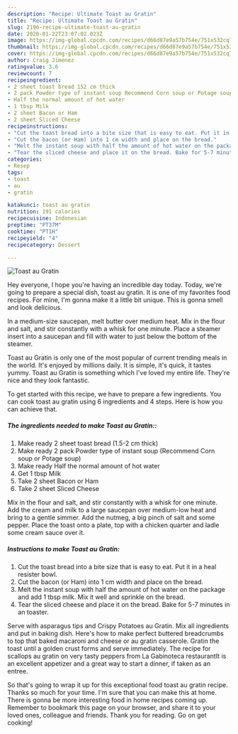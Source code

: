 ```yaml
---
description: "Recipe: Ultimate Toast au Gratin"
title: "Recipe: Ultimate Toast au Gratin"
slug: 2196-recipe-ultimate-toast-au-gratin
date: 2020-01-22T23:07:02.023Z
image: https://img-global.cpcdn.com/recipes/d66d87e9a57b754e/751x532cq70/toast-au-gratin-recipe-main-photo.jpg
thumbnail: https://img-global.cpcdn.com/recipes/d66d87e9a57b754e/751x532cq70/toast-au-gratin-recipe-main-photo.jpg
cover: https://img-global.cpcdn.com/recipes/d66d87e9a57b754e/751x532cq70/toast-au-gratin-recipe-main-photo.jpg
author: Craig Jimenez
ratingvalue: 3.6
reviewcount: 7
recipeingredient:
- 2 sheet toast bread 152 cm thick
- 2 pack Powder type of instant soup Recommend Corn soup or Potage soup
- Half the normal amount of hot water
- 1 tbsp Milk
- 2 sheet Bacon or Ham
- 2 sheet Sliced Cheese
recipeinstructions:
- "Cut the toast bread into a bite size that is easy to eat. Put it in a heal resister bowl."
- "Cut the bacon (or Ham) into 1 cm width and place on the bread."
- "Melt the instant soup with half the amount of hot water on the package and add 1 tbsp milk. Mix it well and sprinkle on the bread."
- "Tear the sliced cheese and place it on the bread. Bake for 5-7 minutes in an toaster."
categories:
- Resep
tags:
- toast
- au
- gratin

katakunci: toast au gratin
nutrition: 191 calories
recipecuisine: Indonesian
preptime: "PT37M"
cooktime: "PT1H"
recipeyield: "4"
recipecategory: Dessert

---
```



![Toast au Gratin](https://img-global.cpcdn.com/recipes/d66d87e9a57b754e/751x532cq70/toast-au-gratin-recipe-main-photo.jpg)

Hey everyone, I hope you're having an incredible day today. Today, we're going to prepare a special dish, toast au gratin. It is one of my favorites food recipes. For mine, I'm gonna make it a little bit unique. This is gonna smell and look delicious.

In a medium-size saucepan, melt butter over medium heat. Mix in the flour and salt, and stir constantly with a whisk for one minute. Place a steamer insert into a saucepan and fill with water to just below the bottom of the steamer.

Toast au Gratin is only one of the most popular of current trending meals in the world. It's enjoyed by millions daily. It is simple, it's quick, it tastes yummy. Toast au Gratin is something which I've loved my entire life. They're nice and they look fantastic.


To get started with this recipe, we have to prepare a few ingredients. You can cook toast au gratin using 6 ingredients and 4 steps. Here is how you can achieve that.

##### The ingredients needed to make Toast au Gratin::

1. Make ready 2 sheet toast bread (1.5-2 cm thick)
1. Make ready 2 pack Powder type of instant soup (Recommend Corn soup or Potage soup)
1. Make ready Half the normal amount of hot water
1. Get 1 tbsp Milk
1. Take 2 sheet Bacon or Ham
1. Take 2 sheet Sliced Cheese


Mix in the flour and salt, and stir constantly with a whisk for one minute. Add the cream and milk to a large saucepan over medium-low heat and bring to a gentle simmer. Add the nutmeg, a big pinch of salt and some pepper. Place the toast onto a plate, top with a chicken quarter and ladle some cream sauce over it. 

##### Instructions to make Toast au Gratin:

1. Cut the toast bread into a bite size that is easy to eat. Put it in a heal resister bowl.
1. Cut the bacon (or Ham) into 1 cm width and place on the bread.
1. Melt the instant soup with half the amount of hot water on the package and add 1 tbsp milk. Mix it well and sprinkle on the bread.
1. Tear the sliced cheese and place it on the bread. Bake for 5-7 minutes in an toaster.


Serve with asparagus tips and Crispy Potatoes au Gratin. Mix all ingredients and put in baking dish. Here&#39;s how to make perfect buttered breadcrumbs to top that baked macaroni and cheese or au gratin casserole. Gratin the toast until a golden crust forms and serve immediately. The recipe for scallops au gratin on very tasty peppers from La Gabinoteca restaurantIt is an excellent appetizer and a great way to start a dinner, if taken as an entree. 

So that's going to wrap it up for this exceptional food toast au gratin recipe. Thanks so much for your time. I'm sure that you can make this at home. There is gonna be more interesting food in home recipes coming up. Remember to bookmark this page on your browser, and share it to your loved ones, colleague and friends. Thank you for reading. Go on get cooking!

